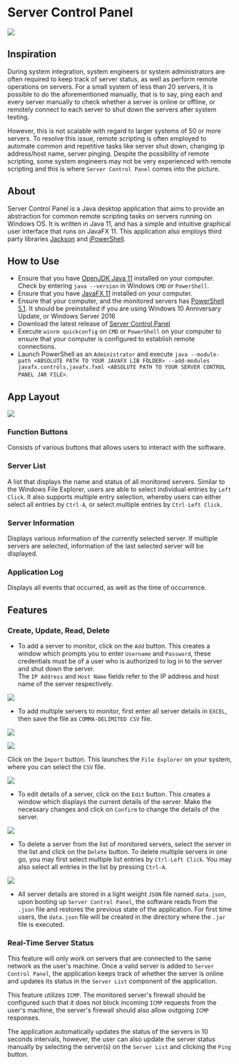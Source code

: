 # Server Control Panel
![](https://raw.githubusercontent.com/zenlyj/server-control-panel/main/src/resources/documentation/General.PNG)

## Inspiration
During system integration, system engineers or system administrators are often
required to keep track of server status, as well as perform remote operations
on servers. For a small system of less than 20 servers, it is possible to do
the aforementioned manually, that is to say, ping each and every server manually to
check whether a server is online or offline, or remotely connect to each server
to shut down the servers after system testing.

However, this is not scalable with regard to larger systems of 50 or more servers.
To resolve this issue, remote scripting is often employed to automate
common and repetitive tasks like server shut down, changing ip address/host name,
server pinging. Despite the possibility of remote scripting, some system engineers
may not be very experienced with remote scripting and this is where `Server Control
Panel` comes into the picture.

## About
Server Control Panel is a Java desktop application that aims to provide an abstraction
for common remote scripting tasks on servers running on Windows OS. It is written in Java 11, and has a simple and intuitive
graphical user interface that runs on JavaFX 11. This application also employs
third party libraries [Jackson](https://github.com/FasterXML/jackson) and
[jPowerShell](https://github.com/profesorfalken/jPowerShell).

## How to Use
* Ensure that you have [OpenJDK Java 11](https://www.oracle.com/java/technologies/javase-jdk11-downloads.html) installed on your computer. Check by entering `java --version`
  in Windows `CMD` or `PowerShell`.
* Ensure that you have [JavaFX 11](https://gluonhq.com/download/javafx-11-0-2-sdk-windows/) installed on your computer.
* Ensure that your computer, and the monitored servers has [PowerShell 5.1](https://docs.microsoft.com/en-us/skypeforbusiness/set-up-your-computer-for-windows-powershell/download-and-install-windows-powershell-5-1).
  It should be preinstalled if you are using Windows 10 Anniversary Update, or Windows Server 2016
* Download the latest release of [Server Control Panel](https://github.com/zenlyj/server-control-panel/releases)
* Execute `winrm quickconfig` on `CMD` or `PowerShell` on your computer to ensure that your computer is configured to establish remote connections.
* Launch PowerShell as an `Administrator` and execute `java --module-path <ABSOLUTE PATH TO YOUR JAVAFX LIB FOLDER> --add-modules javafx.controls,javafx.fxml <ABSOLUTE PATH TO YOUR SERVER CONTROL PANEL JAR FILE>`.

## App Layout
![](https://raw.githubusercontent.com/zenlyj/server-control-panel/main/src/resources/documentation/MainWindow.PNG)

### Function Buttons
Consists of various buttons that allows users to interact with the software.

### Server List
A list that displays the name and status of all monitored servers. Similar to the Windows File Explorer,
users are able to select individual entries by `Left Click`. It also supports multiple entry selection, whereby
users can either select all entries by `Ctrl-A`, or select multiple entries by `Ctrl-Left Click`.

### Server Information
Displays various information of the currently selected server. If multiple servers are selected,
information of the last selected server will be displayed.

### Application Log
Displays all events that occurred, as well as the time of occurrence.

## Features
### Create, Update, Read, Delete
* To add a server to monitor, click on the `Add` button. This creates a window
  which prompts you to enter `Username` and `Password`, these credentials must be
  of a user who is authorized to log in to the server and shut down the server. <br /> The `IP Address` and `Host Name`
  fields refer to the IP address and host name of the server respectively.
  
![](https://raw.githubusercontent.com/zenlyj/server-control-panel/docs/src/resources/documentation/AddGuide.PNG)


* To add multiple servers to monitor, first enter all server details in `EXCEL`, then
  save the file as `COMMA-DELIMITED CSV` file. <br />
  
![](https://raw.githubusercontent.com/zenlyj/server-control-panel/docs/src/resources/documentation/ExcelEntries.PNG)

![](https://raw.githubusercontent.com/zenlyj/server-control-panel/docs/src/resources/documentation/ExcelFileType.PNG)


  Click on the `Import` button. This launches the `File Explorer` on your system,
  where you can select the `CSV` file.

![](https://raw.githubusercontent.com/zenlyj/server-control-panel/docs/src/resources/documentation/ImportGuide.PNG)

* To edit details of a server, click on the `Edit` button. This creates a window
  which displays the current details of the server. Make the necessary changes
  and click on `Confirm` to change the details of the server.
  
![](https://raw.githubusercontent.com/zenlyj/server-control-panel/docs/src/resources/documentation/EditGuide.PNG)


* To delete a server from the list of monitored servers, select the server
  in the list and click on the `Delete` button. To delete multiple servers in one
  go, you may first select multiple list entries by `Ctrl-Left Click`. You may
  also select all entries in the list by pressing `Ctrl-A`.

![](https://raw.githubusercontent.com/zenlyj/server-control-panel/docs/src/resources/documentation/DeleteGuide.PNG)

* All server details are stored in a light weight `JSON` file named `data.json`, upon booting
  up `Server Control Panel`, the software reads from the `.json` file and restores the previous state
  of the application. For first time users, the `data.json` file will be created in the directory where the `.jar` file
  is executed.

### Real-Time Server Status
This feature will only work on servers that are connected to the same network as
the user's machine. Once a valid server is added to `Server Control Panel`, the application
keeps track of whether the server is online and updates its status in the `Server List`
component of the application.

This feature utilizes `ICMP`. The monitored server's firewall
should be configured such that it does not block incoming `ICMP` requests from the user's machine, the server's firewall
should also allow outgoing `ICMP` responses.

The application automatically updates the status of the servers in 10 seconds intervals,
however, the user can also update the server status manually by selecting the server(s)
on the `Server List` and clicking the `Ping` button.